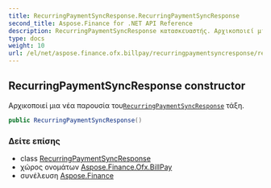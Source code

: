 ```yaml
---
title: RecurringPaymentSyncResponse.RecurringPaymentSyncResponse
second_title: Aspose.Finance for .NET API Reference
description: RecurringPaymentSyncResponse κατασκευαστής. Αρχικοποιεί μια νέα παρουσία τουRecurringPaymentSyncResponse τάξη.
type: docs
weight: 10
url: /el/net/aspose.finance.ofx.billpay/recurringpaymentsyncresponse/recurringpaymentsyncresponse/
---
```

## RecurringPaymentSyncResponse constructor

Αρχικοποιεί μια νέα παρουσία του[`RecurringPaymentSyncResponse`](../) τάξη.

```csharp
public RecurringPaymentSyncResponse()
```

### Δείτε επίσης

* class [RecurringPaymentSyncResponse](../)
* χώρος ονομάτων [Aspose.Finance.Ofx.BillPay](../../recurringpaymentsyncresponse/)
* συνέλευση [Aspose.Finance](../../../)


